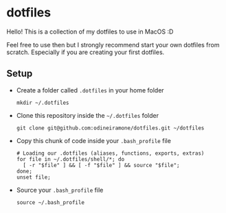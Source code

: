 # dotfiles

Hello! This is a collection of my dotfiles to use in MacOS :D

Feel free to use then but I strongly recommend start your own dotfiles from scratch. Especially if you are creating your first dotfiles.


## Setup

- Create a folder called `.dotfiles` in your home folder

  ```shell
  mkdir ~/.dotfiles
  ```

- Clone this repository inside the `~/.dotfiles` folder

  ```shell
  git clone git@github.com:odineiramone/dotfiles.git ~/dotfiles
  ```

- Copy this chunk of code inside your `.bash_profile` file

  ```shell
  # Loading our .dotfiles (aliases, functions, exports, extras)
  for file in ~/.dotfiles/shell/*; do
    [ -r "$file" ] && [ -f "$file" ] && source "$file";
  done;
  unset file;
  ```
- Source your `.bash_profile` file

  ```shell
  source ~/.bash_profile
  ```
